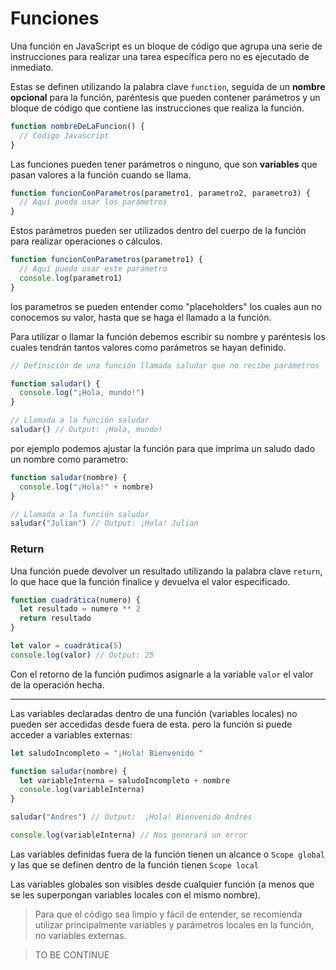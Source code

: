 # Funciones

Una función en JavaScript es un bloque de código que agrupa una serie de instrucciones para realizar una tarea específica pero no es ejecutado de inmediato.

Estas se definen utilizando la palabra clave `function`, seguida de un **nombre opcional** para la función, paréntesis que pueden contener parámetros y un bloque de código que contiene las instrucciones que realiza la función.

```js
function nombreDeLaFuncion() {
  // Codigo Javascript
}
```

Las funciones pueden tener parámetros o ninguno, que son **variables** que pasan valores a la función cuando se llama.

```js
function funcionConParametros(parametro1, parametro2, parametro3) {
  // Aquí puedo usar los parámetros
}
```

Estos parámetros pueden ser utilizados dentro del cuerpo de la función para realizar operaciones o cálculos.

```js
function funcionConParametros(parametro1) {
  // Aquí puedo usar este parámetro
  console.log(parametro1)
}
```

los parametros se pueden entender como "placeholders" los cuales aun no conocemos su valor, hasta que se haga el llamado a la función.

Para utilizar o llamar la función debemos escribir su nombre y paréntesis los cuales tendrán tantos valores como parámetros se hayan definido.

```js
// Definición de una función llamada saludar que no recibe parámetros

function saludar() {
  console.log("¡Hola, mundo!")
}

// Llamada a la función saludar
saludar() // Output: ¡Hola, mundo!
```

por ejemplo podemos ajustar la función para que imprima un saludo dado un nombre como parametro:

```js
function saludar(nombre) {
  console.log("¡Hola!" + nombre)
}

// Llamada a la función saludar
saludar("Julian") // Output: ¡Hola! Julian
```

### Return

Una función puede devolver un resultado utilizando la palabra clave `return`, lo que hace que la función finalice y devuelva el valor especificado.

```js
function cuadrática(numero) {
  let resultado = numero ** 2
  return resultado
}

let valor = cuadrática(5)
console.log(valor) // Output: 25
```

Con el retorno de la función pudimos asignarle a la variable `valor` el valor de la operación hecha.

---

Las variables declaradas dentro de una función (variables locales) no pueden ser accedidas desde fuera de esta. pero la función si puede acceder a variables externas:

```js
let saludoIncompleto = "¡Hola! Bienvenido "

function saludar(nombre) {
  let variableInterna = saludoIncompleto + nombre
  console.log(variableInterna)
}

saludar("Andres") // Output:  ¡Hola! Bienvenido Andres

console.log(variableInterna) // Nos generará un error
```

Las variables definidas fuera de la función tienen un alcance o `Scope global` y las que se definen dentro de la función tienen `Scope local`

Las variables globales son visibles desde cualquier función (a menos que se les superpongan variables locales con el mismo nombre).

> Para que el código sea limpio y fácil de entender, se recomienda utilizar principalmente variables y parámetros locales en la función, no variables externas.

> TO BE CONTINUE
